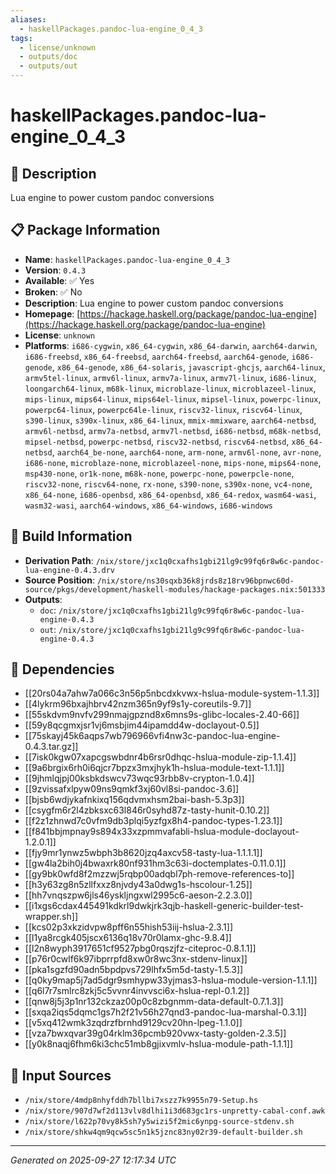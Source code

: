 ```yaml
---
aliases:
  - haskellPackages.pandoc-lua-engine_0_4_3
tags:
  - license/unknown
  - outputs/doc
  - outputs/out
---
```


# haskellPackages.pandoc-lua-engine_0_4_3

## 📝 Description

Lua engine to power custom pandoc conversions

## 📋 Package Information

- **Name**: `haskellPackages.pandoc-lua-engine_0_4_3`
- **Version**: `0.4.3`
- **Available**: ✅ Yes
- **Broken**: ✅ No
- **Description**: Lua engine to power custom pandoc conversions
- **Homepage**: [https://hackage.haskell.org/package/pandoc-lua-engine](https://hackage.haskell.org/package/pandoc-lua-engine)
- **License**: `unknown`
- **Platforms**: `i686-cygwin`, `x86_64-cygwin`, `x86_64-darwin`, `aarch64-darwin`, `i686-freebsd`, `x86_64-freebsd`, `aarch64-freebsd`, `aarch64-genode`, `i686-genode`, `x86_64-genode`, `x86_64-solaris`, `javascript-ghcjs`, `aarch64-linux`, `armv5tel-linux`, `armv6l-linux`, `armv7a-linux`, `armv7l-linux`, `i686-linux`, `loongarch64-linux`, `m68k-linux`, `microblaze-linux`, `microblazeel-linux`, `mips-linux`, `mips64-linux`, `mips64el-linux`, `mipsel-linux`, `powerpc-linux`, `powerpc64-linux`, `powerpc64le-linux`, `riscv32-linux`, `riscv64-linux`, `s390-linux`, `s390x-linux`, `x86_64-linux`, `mmix-mmixware`, `aarch64-netbsd`, `armv6l-netbsd`, `armv7a-netbsd`, `armv7l-netbsd`, `i686-netbsd`, `m68k-netbsd`, `mipsel-netbsd`, `powerpc-netbsd`, `riscv32-netbsd`, `riscv64-netbsd`, `x86_64-netbsd`, `aarch64_be-none`, `aarch64-none`, `arm-none`, `armv6l-none`, `avr-none`, `i686-none`, `microblaze-none`, `microblazeel-none`, `mips-none`, `mips64-none`, `msp430-none`, `or1k-none`, `m68k-none`, `powerpc-none`, `powerpcle-none`, `riscv32-none`, `riscv64-none`, `rx-none`, `s390-none`, `s390x-none`, `vc4-none`, `x86_64-none`, `i686-openbsd`, `x86_64-openbsd`, `x86_64-redox`, `wasm64-wasi`, `wasm32-wasi`, `aarch64-windows`, `x86_64-windows`, `i686-windows`

## 🔧 Build Information

- **Derivation Path**: `/nix/store/jxc1q0cxafhs1gbi21lg9c99fq6r8w6c-pandoc-lua-engine-0.4.3.drv`
- **Source Position**: `/nix/store/ns30sqxb36k8jrds8z18rv96bpnwc60d-source/pkgs/development/haskell-modules/hackage-packages.nix:501333`
- **Outputs**:
  - `doc`:  `/nix/store/jxc1q0cxafhs1gbi21lg9c99fq6r8w6c-pandoc-lua-engine-0.4.3`
  - `out`:  `/nix/store/jxc1q0cxafhs1gbi21lg9c99fq6r8w6c-pandoc-lua-engine-0.4.3`

## 🔗 Dependencies

- [[20rs04a7ahw7a066c3n56p5nbcdxkvwx-hslua-module-system-1.1.3]]
- [[4lykrm96bxajhbrv42nzm365n9yf9s1y-coreutils-9.7]]
- [[55skdvm9nvfv299nmajgpznd8x6mns9s-glibc-locales-2.40-66]]
- [[59y8qcgmxjsr1vj6msbjim44ipamdd4w-doclayout-0.5]]
- [[75skayj45k6aqps7wb796966vfi4nw3c-pandoc-lua-engine-0.4.3.tar.gz]]
- [[7isk0kgw07xapcgswbdnr4b6rsr0dhqc-hslua-module-zip-1.1.4]]
- [[9a6brgix6rh0i6qjcr7bpzx3mxjhyk1h-hslua-module-text-1.1.1]]
- [[9jhmlqjpj00ksbkdswcv73wqc93rbb8v-crypton-1.0.4]]
- [[9zvissafxlpyw09ns9qmkf3xj60vl8si-pandoc-3.6]]
- [[bjsb6wdjykafnkixq156qdvmxhsm2bai-bash-5.3p3]]
- [[csygfm6r2l4zbksxc63l846r0syhd87z-tasty-hunit-0.10.2]]
- [[f2z1zhnwd7c0vfm9db3plqi5yzfgx8h4-pandoc-types-1.23.1]]
- [[f841bbjmpnay9s894x33xzpmmvafabli-hslua-module-doclayout-1.2.0.1]]
- [[fjy9mr1ynwz5wbph3b8620jzq4axcv58-tasty-lua-1.1.1.1]]
- [[gw4la2bih0j4bwaxrk80nf931hm3c63i-doctemplates-0.11.0.1]]
- [[gy9bk0wfd8f2mzzwj5rqbp00adqbl7ph-remove-references-to]]
- [[h3y63zg8n5zllfxxz8njvdy43a0dwg1s-hscolour-1.25]]
- [[hh7vnqszpw6jls46yskljngxwl2995c6-aeson-2.2.3.0]]
- [[i1xgs6cdax445491kdkrl9dwkjrk3qjb-haskell-generic-builder-test-wrapper.sh]]
- [[kcs02p3xkzidvpw8pff6n55hish53iij-hslua-2.3.1]]
- [[l1ya8rcgk405jscx6136q18v70r0lamx-ghc-9.8.4]]
- [[l2n8wyph3917651cf9527pbg0rqszjfz-citeproc-0.8.1.1]]
- [[p76r0cwlf6k97ibprrpfd8xw0r8wc3nx-stdenv-linux]]
- [[pka1sgzfd90adn5bpdpvs729lhfx5m5d-tasty-1.5.3]]
- [[q0ky9map5j7ad5dgr9smhypw33yjmas3-hslua-module-version-1.1.1]]
- [[q6l7r7smlrc8zkj5c5vvnr4invvsci6x-hslua-repl-0.1.2]]
- [[qnw8j5j3p1nr132ckzaz00p0c8zbgnmm-data-default-0.7.1.3]]
- [[sxqa2iqs5dqmc1gs7h2f21v56h27qnd3-pandoc-lua-marshal-0.3.1]]
- [[v5xq412wmk3zqdrzfbrnhd9129cv20hn-lpeg-1.1.0]]
- [[vza7bwxqvar39g04rklm36pcmb920vwx-tasty-golden-2.3.5]]
- [[y0k8naqj6fhm6ki3chc51mb8gjixvmlv-hslua-module-path-1.1.1]]

## 📁 Input Sources

- `/nix/store/4mdp8nhyfddh7bllbi7xszz7k9955n79-Setup.hs`
- `/nix/store/907d7wf2d113vlv8dlhi1i3d683gc1rs-unpretty-cabal-conf.awk`
- `/nix/store/l622p70vy8k5sh7y5wizi5f2mic6ynpg-source-stdenv.sh`
- `/nix/store/shkw4qm9qcw5sc5n1k5jznc83ny02r39-default-builder.sh`

---
*Generated on 2025-09-27 12:17:34 UTC*
